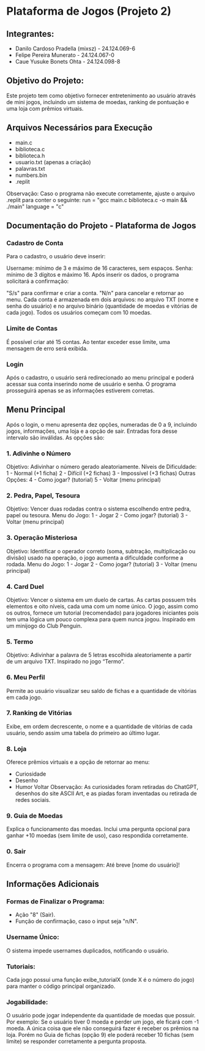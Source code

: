 # Plataforma de Jogos (Projeto 2)

## Integrantes:
* Danilo Cardoso Pradella (mixsz) - 24.124.069-6
* Felipe Pereira Munerato - 24.124.067-0
* Caue Yusuke Bonets Ohta - 24.124.098-8

## Objetivo do Projeto:
Este projeto tem como objetivo fornecer entretenimento ao usuário através de mini jogos, incluindo um sistema de moedas, ranking de pontuação e uma loja com prêmios virtuais.

## Arquivos Necessários para Execução
* main.c
* biblioteca.c
* biblioteca.h
* usuario.txt (apenas a criação)
* palavras.txt
* numbers.bin
* .replit
  
Observação: Caso o programa não execute corretamente, ajuste o arquivo .replit para conter o seguinte:
run = "gcc main.c biblioteca.c -o main && ./main"
language = "c"


## Documentação do Projeto - Plataforma de Jogos

### Cadastro de Conta
Para o cadastro, o usuário deve inserir:

Username: mínimo de 3 e máximo de 16 caracteres, sem espaços.
Senha: mínimo de 3 dígitos e máximo 16.
Após inserir os dados, o programa solicitará a confirmação:

"S/s" para confirmar e criar a conta.
"N/n" para cancelar e retornar ao menu.
Cada conta é armazenada em dois arquivos: no arquivo TXT (nome e senha do usuário) e no arquivo binário (quantidade de moedas e vitórias de cada jogo). Todos os usuários começam com 10 moedas.

### Limite de Contas
É possível criar até 15 contas. Ao tentar exceder esse limite, uma mensagem de erro será exibida.

### Login
Após o cadastro, o usuário será redirecionado ao menu principal e poderá acessar sua conta inserindo nome de usuário e senha. O programa prosseguirá apenas se as informações estiverem corretas.

## Menu Principal
Após o login, o menu apresenta dez opções, numeradas de 0 a 9, incluindo jogos, informações, uma loja e a opção de sair. Entradas fora desse intervalo são inválidas. As opções são:

### 1. Adivinhe o Número

Objetivo: Adivinhar o número gerado aleatoriamente.
Níveis de Dificuldade:
1 - Normal (+1 ficha)
2 - Difícil (+2 fichas)
3 - Impossível (+3 fichas)
Outras Opções:
4 - Como jogar? (tutorial)
5 - Voltar (menu principal)

### 2. Pedra, Papel, Tesoura
Objetivo: Vencer duas rodadas contra o sistema escolhendo entre pedra, papel ou tesoura.
Menu do Jogo:
1 - Jogar
2 - Como jogar? (tutorial)
3 - Voltar (menu principal)

### 3. Operação Misteriosa
Objetivo: Identificar o operador correto (soma, subtração, multiplicação ou divisão) usado na operação, o jogo aumenta a dificuldade conforme a rodada.
Menu do Jogo:
1 - Jogar
2 - Como jogar? (tutorial)
3 - Voltar (menu principal)

### 4. Card Duel
Objetivo: Vencer o sistema em um duelo de cartas.
As cartas possuem três elementos e oito níveis, cada uma com um nome único.
O jogo, assim como os outros, fornece um tutorial (recomendado) para jogadores iniciantes pois tem uma lógica um pouco complexa para quem nunca jogou.
Inspirado em um minijogo do Club Penguin.

### 5. Termo
Objetivo: Adivinhar a palavra de 5 letras escolhida aleatoriamente a partir de um arquivo TXT.
Inspirado no jogo “Termo”.

### 6. Meu Perfil
Permite ao usuário visualizar seu saldo de fichas e a quantidade de vitórias em cada jogo.

### 7. Ranking de Vitórias
Exibe, em ordem decrescente, o nome e a quantidade de vitórias de cada usuário, sendo assim uma tabela do primeiro ao último lugar.

### 8. Loja
Oferece prêmios virtuais e a opção de retornar ao menu:
* Curiosidade
* Desenho
* Humor
Voltar
Observação: As curiosidades foram retiradas do ChatGPT, desenhos do site ASCII Art, e as piadas foram inventadas ou retirada de redes sociais.

### 9. Guia de Moedas
Explica o funcionamento das moedas.
Inclui uma pergunta opcional para ganhar +10 moedas (sem limite de uso), caso respondida corretamente.

### 0. Sair
Encerra o programa com a mensagem: Até breve [nome do usuário]!

## Informações Adicionais

### Formas de Finalizar o Programa:
* Ação "8" (Sair).
* Função de confirmação, caso o input seja "n/N".

### Username Único:
O sistema impede usernames duplicados, notificando o usuário.

### Tutoriais:
Cada jogo possui uma função exibe_tutorialX (onde X é o número do jogo) para manter o código principal organizado.

### Jogabilidade:
O usuário pode jogar independente da quantidade de moedas que possuir. Por exemplo: 
Se o usuário tiver 0 moeda e perder um jogo, ele ficará com -1 moeda. 
A única coisa que ele não conseguirá fazer é receber os prêmios na loja. Porém no Guia de fichas (opção 9) ele poderá receber 10 fichas (sem limite) se responder corretamente a pergunta proposta.
